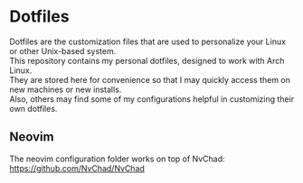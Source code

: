 # Dotfiles

Dotfiles are the customization files that are used to personalize your Linux or other Unix-based system.  
This repository contains my personal dotfiles, designed to work with Arch Linux.  
They are stored here for convenience so that I may quickly access them on new machines or new installs.  
Also, others may find some of my configurations helpful in customizing their own dotfiles.

## Neovim

The neovim configuration folder works on top of NvChad: https://github.com/NvChad/NvChad
